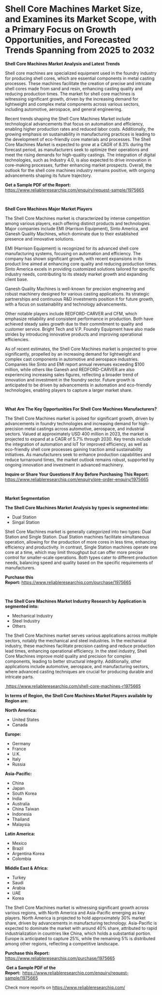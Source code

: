 <p><h1>Shell Core Machines Market Size, and Examines its Market Scope, with a Primary Focus on Growth Opportunities, and Forecasted Trends Spanning from 2025 to 2032</h1></p><p><strong>Shell Core Machines Market Analysis and Latest Trends</strong></p>
<p><p>Shell core machines are specialized equipment used in the foundry industry for producing shell cores, which are essential components in metal casting processes. These machines facilitate the creation of precise and intricate shell cores made from sand and resin, enhancing casting quality and reducing production times. The market for shell core machines is witnessing significant growth, driven by the increasing demand for lightweight and complex metal components across various sectors, including automotive, aerospace, and general engineering.</p><p>Recent trends shaping the Shell Core Machines Market include technological advancements that focus on automation and efficiency, enabling higher production rates and reduced labor costs. Additionally, the growing emphasis on sustainability in manufacturing practices is leading to the development of eco-friendly core materials and processes. The Shell Core Machines Market is expected to grow at a CAGR of 8.3% during the forecast period, as manufacturers seek to optimize their operations and meet the rising demands for high-quality castings. The integration of digital technologies, such as Industry 4.0, is also expected to drive innovation in core-making processes, further enhancing market prospects. Overall, the outlook for the shell core machines industry remains positive, with ongoing advancements shaping its future trajectory.</p></p>
<p><strong>Get a Sample PDF of the Report:&nbsp;</strong> <a href="https://www.reliableresearchiq.com/enquiry/request-sample/1975665?utm_campaign=2447&utm_medium=2&utm_source=Github&utm_content=ia&utm_term=20022025&utm_id=shell-core-machines">https://www.reliableresearchiq.com/enquiry/request-sample/1975665</a></p>
<p>&nbsp;</p>
<p><strong>Shell Core Machines Major Market Players</strong></p>
<p><p>The Shell Core Machines market is characterized by intense competition among various players, each offering distinct products and technologies. Major companies include EMI (Harrison Equipment), Sinto America, and Ganesh Quality Machines, which dominate due to their established presence and innovative solutions. </p><p>EMI (Harrison Equipment) is recognized for its advanced shell core manufacturing systems, focusing on automation and efficiency. The company has shown significant growth, with recent expansions in its product line aimed at enhancing core quality and reducing production times. Sinto America excels in providing customized solutions tailored for specific industry needs, contributing to its steady market growth and expanding client base.</p><p>Ganesh Quality Machines is well-known for precision engineering and robust machinery designed for various casting applications. Its strategic partnerships and continuous R&D investments position it for future growth, with a focus on sustainability and technology advancements.</p><p>Other notable players include REDFORD-CARVER and CFM, which emphasize reliability and consistent performance in production. Both have achieved steady sales growth due to their commitment to quality and customer service. Bright Tech and V.P. Foundry Equipment have also made strides by introducing innovative products and improving operational efficiencies.</p><p>As of recent estimates, the Shell Core Machines market is projected to grow significantly, propelled by an increasing demand for lightweight and complex cast components in automotive and aerospace industries. Companies like Sinto and EMI report annual revenues exceeding $100 million, while others like Ganesh and REDFORD-CARVER are also experiencing increasing sales figures, reflecting a broader trend of innovation and investment in the foundry sector. Future growth is anticipated to be driven by advancements in automation and eco-friendly technologies, enabling players to capture a larger market share.</p></p>
<p>&nbsp;</p>
<p><strong>What Are The Key Opportunities For Shell Core Machines Manufacturers?</strong></p>
<p><p>The Shell Core Machines market is poised for significant growth, driven by advancements in foundry technologies and increasing demand for high-precision metal castings across automotive, aerospace, and industrial sectors. Valued at approximately USD 400 million in 2023, the market is projected to expand at a CAGR of 5.7% through 2030. Key trends include the integration of automation and IoT for improved efficiency, as well as eco-friendly shell core processes gaining traction amid sustainability initiatives. As manufacturers seek to enhance production capabilities and reduce turnaround times, the market outlook remains robust, supported by ongoing innovation and investment in advanced machinery.</p></p>
<p><strong>Inquire or Share Your Questions If Any Before Purchasing This Report:</strong> <a href="https://www.reliableresearchiq.com/enquiry/pre-order-enquiry/1975665?utm_campaign=2447&utm_medium=2&utm_source=Github&utm_content=ia&utm_term=20022025&utm_id=shell-core-machines">https://www.reliableresearchiq.com/enquiry/pre-order-enquiry/1975665</a></p>
<p>&nbsp;</p>
<p><strong>Market Segmentation</strong></p>
<p><strong>The Shell Core Machines Market Analysis by types is segmented into:</strong></p>
<p><ul><li>Dual Station</li><li>Singal Station</li></ul></p>
<p><p>Shell Core Machines market is generally categorized into two types: Dual Station and Single Station. Dual Station machines facilitate simultaneous operation, allowing for the production of more cores in less time, enhancing efficiency and productivity. In contrast, Single Station machines operate one core at a time, which may limit throughput but can offer more precise control for smaller-scale operations. Both types cater to different production needs, balancing speed and quality based on the specific requirements of manufacturers.</p></p>
<p><strong>Purchase this Report:&nbsp;</strong><a href="https://www.reliableresearchiq.com/purchase/1975665?utm_campaign=2447&utm_medium=2&utm_source=Github&utm_content=ia&utm_term=20022025&utm_id=shell-core-machines">https://www.reliableresearchiq.com/purchase/1975665</a></p>
<p>&nbsp;</p>
<p><strong>The Shell Core Machines Market Industry Research by Application is segmented into:</strong></p>
<p><ul><li>Mechanical Industry</li><li>Steel Industry</li><li>Others</li></ul></p>
<p><p>The Shell Core Machines market serves various applications across multiple sectors, notably the mechanical and steel industries. In the mechanical industry, these machines facilitate precision casting and reduce production lead times, enhancing operational efficiency. In the steel industry, Shell Core Machines improve mold quality and precision for complex components, leading to better structural integrity. Additionally, other applications include automotive, aerospace, and manufacturing sectors, where advanced casting techniques are crucial for producing durable and intricate parts.</p></p>
<p><a href="https://www.reliableresearchiq.com/shell-core-machines-r1975665?utm_campaign=2447&utm_medium=2&utm_source=Github&utm_content=ia&utm_term=20022025&utm_id=shell-core-machines">&nbsp;https://www.reliableresearchiq.com/shell-core-machines-r1975665</a></p>
<p><strong>In terms of Region, the Shell Core Machines Market Players available by Region are:</strong></p>
<p>
    <p> <strong> North America: </strong>
        <ul>
            <li>United States</li>
            <li>Canada</li>
        </ul>
        </p> 
    <p> <strong> Europe: </strong>
        <ul>
            <li>Germany</li>
            <li>France</li>
            <li>U.K.</li>
            <li>Italy</li>
            <li>Russia</li>
        </ul>
        </p> 
    <p> <strong> Asia-Pacific: </strong>
        <ul>
            <li>China</li>
            <li>Japan</li>
            <li>South Korea</li>
            <li>India</li>
            <li>Australia</li>
            <li>China Taiwan</li>
            <li>Indonesia</li>
            <li>Thailand</li>
            <li>Malaysia</li>
        </ul>
        </p> 
    <p> <strong> Latin America: </strong>
        <ul>
            <li>Mexico</li>
            <li>Brazil</li>
            <li>Argentina Korea</li>
            <li>Colombia</li>
        </ul>
        </p> 
    <p> <strong> Middle East & Africa: </strong>
        <ul>
            <li>Turkey</li>
            <li>Saudi</li>
            <li>Arabia</li>
            <li>UAE</li>
            <li>Korea</li>
        </ul>
    </p>
    </p>
<p><p>The Shell Core Machines market is witnessing significant growth across various regions, with North America and Asia-Pacific emerging as key players. North America is projected to hold approximately 30% market share, driven by advancements in manufacturing technology. Asia-Pacific is expected to dominate the market with around 40% share, attributed to rapid industrialization in countries like China, which holds a substantial portion. Europe is anticipated to capture 25%, while the remaining 5% is distributed among other regions, reflecting a competitive landscape.</p></p>
<p><strong>Purchase this Report: </strong><a href="https://www.reliableresearchiq.com/purchase/1975665?utm_campaign=2447&utm_medium=2&utm_source=Github&utm_content=ia&utm_term=20022025&utm_id=shell-core-machines">https://www.reliableresearchiq.com/purchase/1975665</a></p>
<p>&nbsp;<strong>Get a Sample PDF of the Report:&nbsp;&nbsp;</strong><a href="https://www.reliableresearchiq.com/enquiry/request-sample/1975665?utm_campaign=2447&utm_medium=2&utm_source=Github&utm_content=ia&utm_term=20022025&utm_id=shell-core-machines">https://www.reliableresearchiq.com/enquiry/request-sample/1975665</a></p>
<p><strong></strong></p>
<p>Check more reports on <a href="https://www.reliableresearchiq.com/?utm_campaign=2447&utm_medium=2&utm_source=Github&utm_content=ia&utm_term=20022025&utm_id=shell-core-machines">https://www.reliableresearchiq.com/</a></p>